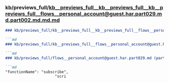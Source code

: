 ### kb/previews_full/kb__previews_full__kb__previews_full__kb__previews_full__flows__personal_account@guest.har.part029.md.part002.md.md.md

```md
### kb/previews_full/kb__previews_full__kb__previews_full__flows__personal_account@guest.har.part029.md.part002.md.md

```md
### kb/previews_full/kb__previews_full__flows__personal_account@guest.har.part029.md.part002.md

```md
### kb/previews_full/flows__personal_account@guest.har.part029.md (part 002)

```md
"functionName": "subscribe",
                      "scri
```

```

```

```

```
